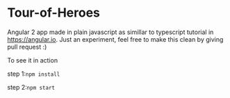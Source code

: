 # Tour-of-Heroes
Angular 2 app made in plain javascript as simillar to typescript tutorial in https://angular.io. Just an experiment, feel free to make this clean by giving pull request :)


To see it in action

step 1:<code>npm install</code><br>

step 2:<code>npm start</code>
